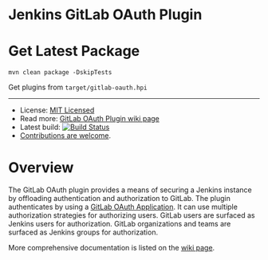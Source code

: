 # Jenkins GitLab OAuth Plugin

# Get Latest Package

    mvn clean package -DskipTests

   Get plugins from `target/gitlab-oauth.hpi`


-------------

* License: [MIT Licensed](LICENSE.txt)
* Read more: [GitLab OAuth Plugin wiki page][wiki]
* Latest build: [![Build Status][build-image]][build-link]
* [Contributions are welcome](CONTRIBUTING.md).

# Overview

The GitLab OAuth plugin provides a means of securing a Jenkins instance by
offloading authentication and authorization to GitLab.  The plugin authenticates
by using a [GitLab OAuth Application][gitlab-wiki-oauth].  It can use multiple
authorization strategies for authorizing users.  GitLab users are surfaced as
Jenkins users for authorization.  GitLab organizations and teams are surfaced as
Jenkins groups for authorization.

More comprehensive documentation is listed on the [wiki page][wiki].

[build-image]: https://jenkins.ci.cloudbees.com/buildStatus/icon?job=plugins/gitlab-oauth-plugin
[build-link]: https://jenkins.ci.cloudbees.com/job/plugins/job/gitlab-oauth-plugin/
[gitlab-wiki-oauth]: http://doc.gitlab.com/ce/api/oauth2.html
[wiki]: https://wiki.jenkins-ci.org/display/JENKINS/Gitlab+OAuth+Plugin
